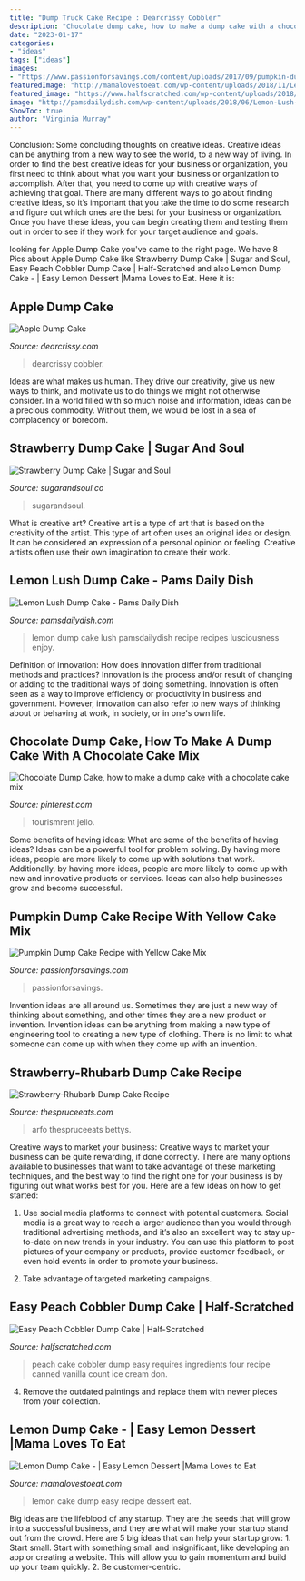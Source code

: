 ```yaml
---
title: "Dump Truck Cake Recipe : Dearcrissy Cobbler"
description: "Chocolate dump cake, how to make a dump cake with a chocolate cake mix"
date: "2023-01-17"
categories:
- "ideas"
tags: ["ideas"]
images:
- "https://www.passionforsavings.com/content/uploads/2017/09/pumpkin-dump-cake-recipe-with-yellow-cake-mix.jpg"
featuredImage: "http://mamalovestoeat.com/wp-content/uploads/2018/11/Lemon-Dump-Cake-6-of-7-1-683x1024.jpg"
featured_image: "https://www.halfscratched.com/wp-content/uploads/2018/06/Easy-Peach-Cobbler-Dump-Cake-3.jpg"
image: "http://pamsdailydish.com/wp-content/uploads/2018/06/Lemon-Lush-Dump-Cake-2.jpg"
ShowToc: true
author: "Virginia Murray"
---
```



Conclusion: Some concluding thoughts on creative ideas.
Creative ideas can be anything from a new way to see the world, to a new way of living. In order to find the best creative ideas for your business or organization, you first need to think about what you want your business or organization to accomplish. After that, you need to come up with creative ways of achieving that goal. There are many different ways to go about finding creative ideas, so it’s important that you take the time to do some research and figure out which ones are the best for your business or organization. Once you have these ideas, you can begin creating them and testing them out in order to see if they work for your target audience and goals.

	

		
looking for Apple Dump Cake you've came to the right page. We have 8 Pics about Apple Dump Cake like Strawberry Dump Cake | Sugar and Soul, Easy Peach Cobbler Dump Cake | Half-Scratched and also Lemon Dump Cake - | Easy Lemon Dessert |Mama Loves to Eat. Here it is:
		
    
## Apple Dump Cake

<img loading=lazy src="https://dearcrissy.com/wp-content/uploads/2019/08/apple-dump-cake-3.jpg" onerror="this.onerror=null;this.src='https://tse3.mm.bing.net/th?id=OIP.qxIy6xekIUZlGr8G2RSzzgHaLH&amp;pid=15.1';" alt="Apple Dump Cake">

_Source: dearcrissy.com_

>dearcrissy cobbler. 

	

Ideas are what makes us human. They drive our creativity, give us new ways to think, and motivate us to do things we might not otherwise consider. In a world filled with so much noise and information, ideas can be a precious commodity. Without them, we would be lost in a sea of complacency or boredom.

    
## Strawberry Dump Cake | Sugar And Soul

<img loading=lazy src="https://www.sugarandsoul.co/wp-content/uploads/2020/06/strawberry-dump-cake-recipe-8-564x846.jpg" onerror="this.onerror=null;this.src='https://tse1.mm.bing.net/th?id=OIP.KGlA9r1al37XQ1iBq3qL4AHaLH&amp;pid=15.1';" alt="Strawberry Dump Cake | Sugar and Soul">

_Source: sugarandsoul.co_

>sugarandsoul. 

	

What is creative art?
Creative art is a type of art that is based on the creativity of the artist. This type of art often uses an original idea or design. It can be considered an expression of a personal opinion or feeling. Creative artists often use their own imagination to create their work.

    
## Lemon Lush Dump Cake - Pams Daily Dish

<img loading=lazy src="http://pamsdailydish.com/wp-content/uploads/2018/06/Lemon-Lush-Dump-Cake-2.jpg" onerror="this.onerror=null;this.src='https://tse4.mm.bing.net/th?id=OIP.BO2V-zvotVK3NSkYDi-4agHaO0&amp;pid=15.1';" alt="Lemon Lush Dump Cake - Pams Daily Dish">

_Source: pamsdailydish.com_

>lemon dump cake lush pamsdailydish recipe recipes lusciousness enjoy. 

	

Definition of innovation: How does innovation differ from traditional methods and practices?
Innovation is the process and/or result of changing or adding to the traditional ways of doing something. Innovation is often seen as a way to improve efficiency or productivity in business and government. However, innovation can also refer to new ways of thinking about or behaving at work, in society, or in one's own life.

    
## Chocolate Dump Cake, How To Make A Dump Cake With A Chocolate Cake Mix

<img loading=lazy src="https://i.pinimg.com/originals/6e/77/a9/6e77a90be1212d3a3139702bb710b254.jpg" onerror="this.onerror=null;this.src='https://tse3.mm.bing.net/th?id=OIP.WH1hygBvDSgfrRA4Q1SbkwHaOq&amp;pid=15.1';" alt="Chocolate Dump Cake, how to make a dump cake with a chocolate cake mix">

_Source: pinterest.com_

>tourismrent jello. 

	

Some benefits of having ideas: What are some of the benefits of having ideas?
Ideas can be a powerful tool for problem solving. By having more ideas, people are more likely to come up with solutions that work. Additionally, by having more ideas, people are more likely to come up with new and innovative products or services. Ideas can also help businesses grow and become successful.

    
## Pumpkin Dump Cake Recipe With Yellow Cake Mix

<img loading=lazy src="https://www.passionforsavings.com/content/uploads/2017/09/pumpkin-dump-cake-recipe-with-yellow-cake-mix.jpg" onerror="this.onerror=null;this.src='https://tse2.mm.bing.net/th?id=OIP.Jl6CZyBCfdtXqz9ykO1zBAHaHa&amp;pid=15.1';" alt="Pumpkin Dump Cake Recipe with Yellow Cake Mix">

_Source: passionforsavings.com_

>passionforsavings. 

	

Invention ideas are all around us. Sometimes they are just a new way of thinking about something, and other times they are a new product or invention. Invention ideas can be anything from making a new type of engineering tool to creating a new type of clothing. There is no limit to what someone can come up with when they come up with an invention.

    
## Strawberry-Rhubarb Dump Cake Recipe

<img loading=lazy src="https://www.thespruceeats.com/thmb/9mQtywi5vpqkZtfPnhhMdCznkfM=/3000x2000/filters:fill(auto,1)/bettys-strawberry-rhubarb-dump-cake-3060167-d50d500349884914b0a8009667a73c36.jpg" onerror="this.onerror=null;this.src='https://tse3.mm.bing.net/th?id=OIP.0gxMyB1M9wx_eqvq_LFA5gHaE8&amp;pid=15.1';" alt="Strawberry-Rhubarb Dump Cake Recipe">

_Source: thespruceeats.com_

>arfo thespruceeats bettys. 

	

Creative ways to market your business:
Creative ways to market your business can be quite rewarding, if done correctly. There are many options available to businesses that want to take advantage of these marketing techniques, and the best way to find the right one for your business is by figuring out what works best for you. Here are a few ideas on how to get started: 
1. Use social media platforms to connect with potential customers. Social media is a great way to reach a larger audience than you would through traditional advertising methods, and it’s also an excellent way to stay up-to-date on new trends in your industry. You can use this platform to post pictures of your company or products, provide customer feedback, or even hold events in order to promote your business. 

2. Take advantage of targeted marketing campaigns.

    
## Easy Peach Cobbler Dump Cake | Half-Scratched

<img loading=lazy src="https://www.halfscratched.com/wp-content/uploads/2018/06/Easy-Peach-Cobbler-Dump-Cake-3.jpg" onerror="this.onerror=null;this.src='https://tse2.mm.bing.net/th?id=OIP.kpwfJ8jKACSxIju-uQ71rwHaLH&amp;pid=15.1';" alt="Easy Peach Cobbler Dump Cake | Half-Scratched">

_Source: halfscratched.com_

>peach cake cobbler dump easy requires ingredients four recipe canned vanilla count ice cream don. 

	

4. Remove the outdated paintings and replace them with newer pieces from your collection. 

    
## Lemon Dump Cake - | Easy Lemon Dessert |Mama Loves To Eat

<img loading=lazy src="http://mamalovestoeat.com/wp-content/uploads/2018/11/Lemon-Dump-Cake-6-of-7-1-683x1024.jpg" onerror="this.onerror=null;this.src='https://tse2.mm.bing.net/th?id=OIP.SY4HBJaP2euBdHxor-jObQHaLG&amp;pid=15.1';" alt="Lemon Dump Cake - | Easy Lemon Dessert |Mama Loves to Eat">

_Source: mamalovestoeat.com_

>lemon cake dump easy recipe dessert eat. 

	

Big ideas are the lifeblood of any startup. They are the seeds that will grow into a successful business, and they are what will make your startup stand out from the crowd. Here are 5 big ideas that can help your startup grow: 1. Start small. Start with something small and insignificant, like developing an app or creating a website. This will allow you to gain momentum and build up your team quickly. 2. Be customer-centric.

